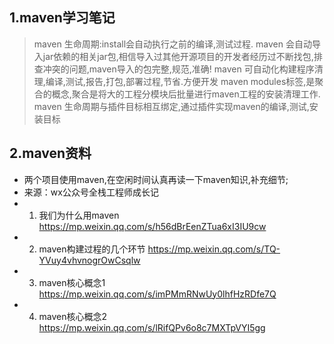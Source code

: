 ## 1.maven学习笔记
> maven 生命周期:install会自动执行之前的编译,测试过程.
> maven 会自动导入jar依赖的相关jar包,相信导入过其他开源项目的开发者经历过不断找包,排查冲突的问题,maven导入的包完整,规范,准确!
> maven 可自动化构建程序清理,编译,测试,报告,打包,部署过程,节省.方便开发
> maven  modules标签,是聚合的概念,聚合是将大的工程分模块后批量进行maven工程的安装清理工作.
> maven 生命周期与插件目标相互绑定,通过插件实现maven的编译,测试,安装目标
## 2.maven资料
  * 两个项目使用maven,在空闲时间认真再读一下maven知识,补充细节;
  * 来源：wx公众号全栈工程师成长记
  * 1. 我们为什么用maven   https://mp.weixin.qq.com/s/h56dBrEenZTua6xI3IU9cw
  * 2. maven构建过程的几个环节  https://mp.weixin.qq.com/s/TQ-YVuy4vhvnogrOwCsqlw
  * 3. maven核心概念1     https://mp.weixin.qq.com/s/imPMmRNwUy0lhfHzRDfe7Q
  * 4. maven核心概念2    https://mp.weixin.qq.com/s/lRifQPv6o8c7MXTpVYI5gg
